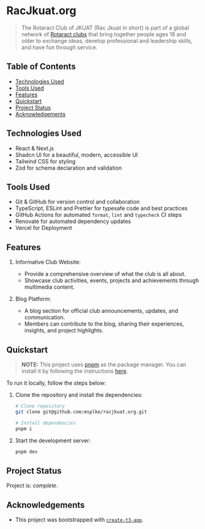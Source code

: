 # RacJkuat.org

> The Rotaract Club of JKUAT (Rac Jkuat in short) is part of a global network of [Rotaract clubs](https://www.rotary.org/en/get-involved/rotaract-clubs) that bring together people ages 18 and older to exchange ideas, develop professional and leadership skills, and have fun through service.

## Table of Contents

- [Technologies Used](#technologies-used)
- [Tools Used](#tools-used)
- [Features](#features)
- [Quickstart](#quickstart)
- [Project Status](#project-status)
- [Acknowledgements](#acknowledgements)

## Technologies Used

- React & Next.js
- Shadcn UI for a beautiful, modern, accessible UI
- Tailwind CSS for styling
- Zod for schema declaration and validation

## Tools Used

- Git & GitHub for version control and collaboration
- TypeScript, ESLint and Prettier for typesafe code and best practices
- GitHub Actions for automated `format`, `lint` and `typecheck` CI steps
- Renovate for automated dependency updates
- Vercel for Deployment

## Features

1. Informative Club Website:

   - Provide a comprehensive overview of what the club is all about.
   - Showcase club activities, events, projects and achievements through multimedia content.

2. Blog Platform:

   - A blog section for official club announcements, updates, and communication.
   - Members can contribute to the blog, sharing their experiences, insights, and project highlights.

## Quickstart

> **NOTE:**
> This project uses [pnpm](https://pnpm.io) as the package manager. You can install it by following the instructions [here](https://pnpm.io/installation).

To run it locally, follow the steps below:

1. Clone the repository and install the dependencies:

   ```bash
   # Clone repository
   git clone git@github.com:msplke/racjkuat.org.git

   # Install dependencies
   pnpm i
   ```

2. Start the development server:

   ```bash
   pnpm dev
   ```

## Project Status

Project is: _complete_.

## Acknowledgements

- This project was bootstrapped with [`create-t3-app`](https://create.t3.gg).
